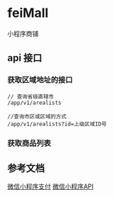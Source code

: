 # feiMall

小程序商铺


## api 接口

### 获取区域地址的接口

```
// 查询省级直辖市
/app/v1/arealists

//查询市区或区域的方式
/app/v1/arealists?id=上级区域ID号
```


### 获取商品列表














## 参考文档

[微信小程序支付](https://github.com/go-pay/gopay/blob/main/doc/wechat_v3.md)
[微信小程序API](https://github.com/silenceper/wechat/blob/v2/doc/api/README.md)






